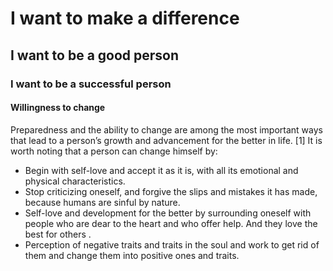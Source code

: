 # I want to make a difference
## I want to be a good person
### I want to be a successful person

#### Willingness to change 
Preparedness and the ability to change are among the most important ways that lead to a person’s growth and advancement for the better in life. [1] It is worth noting that a person can change himself by:
- Begin with self-love and accept it as it is, with all its emotional and physical characteristics. 
- Stop criticizing oneself, and forgive the slips and mistakes it has made, because humans are sinful by nature. 
- Self-love and development for the better by surrounding oneself with people who are dear to the heart and who offer help. And they love the best for others .
- Perception of negative traits and traits in the soul and work to get rid of them and change them into positive ones and traits.

